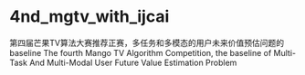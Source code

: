 # 4nd_mgtv_with_ijcai
第四届芒果TV算法大赛推荐正赛，多任务和多模态的用户未来价值预估问题的baseline
The fourth Mango TV Algorithm Competition, the baseline of Multi-Task And Multi-Modal User Future Value Estimation Problem
